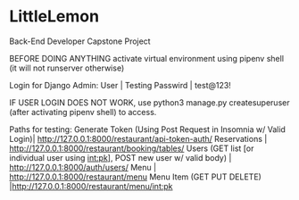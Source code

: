 # LittleLemon
Back-End Developer Capstone Project

BEFORE DOING ANYTHING
activate virtual environment using pipenv shell 
(it will not runserver otherwise)

Login for Django Admin:
User | Testing
Passwird | test@123!

IF USER LOGIN DOES NOT WORK, use python3 manage.py createsuperuser (after activating pipenv shell) to access.

Paths for testing:
Generate Token (Using Post Request in Insomnia w/ Valid Login)| http://127.0.0.1:8000/restaurant/api-token-auth/
Reservations | http://127.0.0.1:8000/restaurant/booking/tables/
Users (GET list [or individual user using <int:pk>], POST new user w/ valid body) | http://127.0.0.1:8000/auth/users/
Menu | http://127.0.0.1:8000/restaurant/menu
Menu Item (GET PUT DELETE) |http://127.0.0.1:8000/restaurant/menu/<int:pk>




